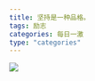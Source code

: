 ```yaml
---
title: 坚持是一种品格。
tags: 励志
categories: 每日一激
type: "categories"
---
```

![](http://ocppiicaw.bkt.clouddn.com/%E5%9D%9A%E6%8C%81%E6%98%AF%E4%B8%80%E7%A7%8D%E5%93%81%E6%A0%BC.jpg)
<!-- more -->